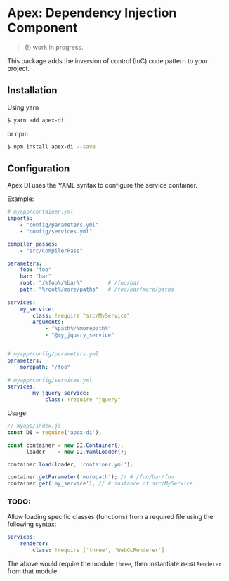 Apex: Dependency Injection Component
====================================
> (!) work in progress.

This package adds the inversion of control (IoC) code pattern to your project.

## Installation

Using yarn
```bash
$ yarn add apex-di
```

or npm
```bash
$ npm install apex-di --save
```

## Configuration

Apex DI uses the YAML syntax to configure the service container.

Example:
```yaml
# myapp/container.yml
imports:
    - "config/parameters.yml"
    - "config/services.yml"

compiler_passes:
    - "src/CompilerPass"

parameters:
    foo: "foo"
    bar: "bar"
    root: "/%foo%/%bar%"        # /foo/bar
    path: "%root%/more/paths"   # /foo/bar/more/paths
    
services:
    my_service:
        class: !require "src/MyService"
        arguments:
            - "%path%/%morepath%"
            - "@my_jquery_service"


# myapp/config/parameters.yml
parameters:
    morepath: "/foo"
    
# myapp/config/services.yml
services:
        my_jquery_service:
            class: !require "jquery"
```

Usage:
```js
// myapp/index.js
const DI = require('apex-di');

const container = new DI.Container();
      loader    = new DI.YamlLoader();

container.load(loader, 'container.yml');

container.getParameter('morepath'); // # /foo/bar/foo
container.get('my_service'); // # instance of src/MyService 
```


### TODO:

Allow loading specific classes (functions) from a required file using the following syntax:
```yaml
services:
    renderer:
        class: !require ['three', 'WebGLRenderer']
```
The above would require the module `three`, then instantiate `WebGLRenderer` from that module.
